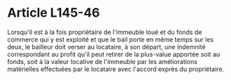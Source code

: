 # Article L145-46

Lorsqu'il est à la fois propriétaire de l'immeuble loué et du fonds de commerce qui y est exploité et que le bail porte en même temps sur les deux, le bailleur doit verser au locataire, à son départ, une indemnité correspondant au profit qu'il peut retirer de la plus-value apportée soit au fonds, soit à la valeur locative de l'immeuble par les améliorations matérielles effectuées par le locataire avec l'accord exprès du propriétaire.
